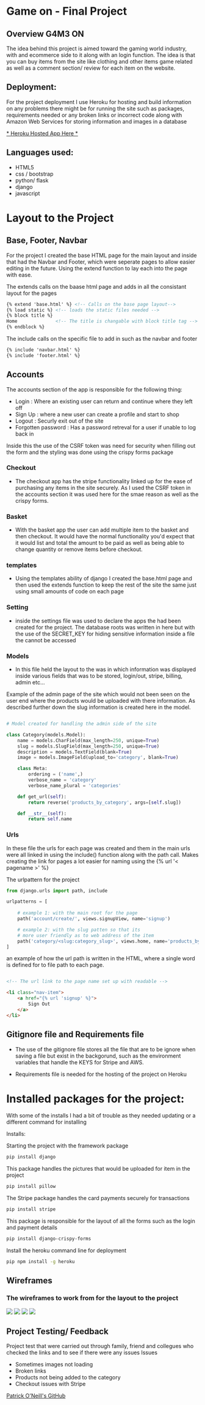 # Game on - Final Project

## Overview G4M3 ON
The idea behind this project is aimed toward the gaming world industry, 
with and ecommerce side to it along with an login function. The idea is 
that you can buy items from the site like clothing and other items game
related as well as a comment section/ review for each item on the website.

## Deployment:

For the project deployment I use Heroku for hosting and build information on any problems there might be for running the site such as packages, requirements needed or any broken links or incorrect code along with Amazon Web Services for storing information and images in a database

<a href="https://finalproj-gameon.herokuapp.com/"> * Heroku Hosted App Here *</a>

## Languages used:
- HTML5
- css / bootstrap
- python/ flask
- django
- javascript 

# Layout to the Project
## Base, Footer, Navbar
For the project I created the base HTML page for the main layout and inside that had the Navbar and Footer, which were seperate pages to allow easier editing in the future. Using the extend function to lay each into the page with ease.

The extends calls on the baase html page and adds in all the consistant layout for the pages
```html
{% extend 'base.html' %} <!-- Calls on the base page layout-->
{% load static %} <!-- loads the static files needed -->
{% block title %}
Home              <!-- The title is changable with block title tag -->
{% endblock %}
```
The include calls on the specific file to add in such as the navbar and footer
```html
{% include 'navbar.html' %}
{% include 'footer.html' %}
```

## Accounts

The accounts section of the app is responsible for the following thing:
- Login : Where an existing user can return and continue where they left off
- Sign Up : where a new user can create a profile and start to shop
- Logout : Securly exit out of the site 
- Forgotten password : Has a password retreval for a user if unable to log back in 

Inside this the use of the CSRF token was need for security when filling out the form and the styling was done using the crispy forms package

### Checkout
- The checkout app has the stripe functionality linked up for the ease of purchasing any items in the site securely. As I used the CSRF token in the accounts section it was used here for the smae reason as well as the crispy forms.

### Basket
- With the basket app the user can add multiple item to the basket and then checkout. It would have the normal functionality you'd expect that it would list and total the amount to be paid as well as being able to change quantity or remove items before checkout. 

### templates
- Using the templates ability of django I created the base.html page and
then used the extends function to keep the rest of the site the same just using 
small amounts of code on each page

### Setting

- inside the settings file was used to declare the apps the had been created for the project. The database roots was written in here but with the use of the SECRET_KEY for hiding sensitive information inside a file the cannot be accessed

### Models
- In this file held the layout to the was in which information was displayed inside various fields that was to be stored, login/out, stripe, billing, admin etc...

Example of the admin page of the site which would not been seen on the user end where the products would be uploaded with there information. As described further down the slug information is created here in the model.

```python

# Model created for handling the admin side of the site

class Category(models.Model):
    name = models.CharField(max_length=250, unique=True)
    slug = models.SlugField(max_length=250, unique=True)
    description = models.TextField(blank=True)
    image = models.ImageField(upload_to='category', blank=True)

    class Meta:
        ordering = ('name',)
        verbose_name = 'category'
        verbose_name_plural = 'categories'

    def get_url(self):
        return reverse('products_by_category', args=[self.slug])

    def __str__(self):
        return self.name

```

### Urls
In these file the urls for each page was created and them in the main urls were 
all linked in using the include() function along with the path call. Makes creating the link for pages a
lot easier for naming using the {% url '< pagename >' %}

The urlpattern for the project
```python
from django.urls import path, include

urlpatterns = [
    
    # example 1: with the main root for the page
    path('account/create/', views.signupView, name='signup')

    # example 2: with the slug patten so that its
    # more user friendly as to web address of the item
    path('category/<slug:category_slug>', views.home, name='products_by_category')
]
```
an example of how the url path is written in the HTML, 
where a single word is defined for to file path to each page.
```html

<!-- The url link to the page name set up with readable -->

<li class="nav-item">
    <a href="{% url 'signup' %}">
        Sign Out 
    </a>
</li>
```

## Gitignore file and Requirements file

- The use of the gitignore file stores all the file that are to be ignore when saving a file but exist in the backgorund, such as the environment variables that handle the KEYS for Stripe and AWS.

- Requirements file is needed for the hosting of the project on Heroku

# Installed packages for the project:
With some of the installs I had a bit of trouble as they needed updating or a different command for installing


Installs:

Starting the project with the framework package
```bash
pip install django
```
This package handles the pictures that would be uploaded for item in the project
```bash
pip install pillow
```
The Stripe package handles the card payments securely for transactions
```bash
pip install stripe
```
This package is responsible for the layout of all the forms such as the login and payment details
```bash
pip install django-crispy-forms
```
Install the heroku command line for deployment
```bash
pip npm install -g heroku 
```

## Wireframes

### The wireframes to work from for the layout to the project
![](static/images/wireframe.jpg)
![](static/images/wireframe2.jpg)
![](static/images/wireframe3.jpg)
![](static/images/wireframe4.jpg)

## Project Testing/ Feedback

Project test that were carried out through family, friend and collegues who checked the links and to see if there were any issues
Issues 
- Sometimes images not loading
- Broken links
- Products not being added to the category
- Checkout issues with Stripe

<a href="https://github.com/patrickoneill">Patrick O'Neill's GitHub<a>